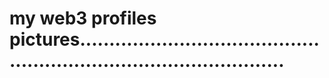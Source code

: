 # my web3 profiles pictures........................................................................................
